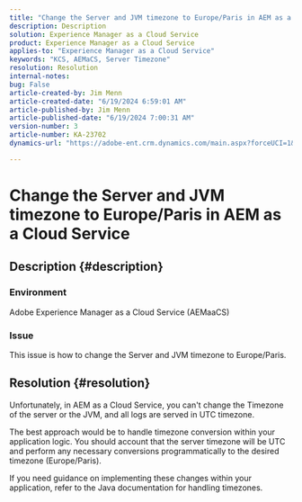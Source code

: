 ```yaml
---
title: "Change the Server and JVM timezone to Europe/Paris in AEM as a Cloud Service"
description: Description
solution: Experience Manager as a Cloud Service
product: Experience Manager as a Cloud Service
applies-to: "Experience Manager as a Cloud Service"
keywords: "KCS, AEMaCS, Server Timezone"
resolution: Resolution
internal-notes: 
bug: False
article-created-by: Jim Menn
article-created-date: "6/19/2024 6:59:01 AM"
article-published-by: Jim Menn
article-published-date: "6/19/2024 7:00:31 AM"
version-number: 3
article-number: KA-23702
dynamics-url: "https://adobe-ent.crm.dynamics.com/main.aspx?forceUCI=1&pagetype=entityrecord&etn=knowledgearticle&id=99470b61-092e-ef11-840a-000d3a5a67ba"

---
```

# Change the Server and JVM timezone to Europe/Paris in AEM as a Cloud Service

## Description {#description}


### Environment

Adobe Experience Manager as a Cloud Service (AEMaaCS)

### Issue

This issue is how to change the Server and JVM timezone to Europe/Paris.


## Resolution {#resolution}


Unfortunately, in AEM as a Cloud Service, you can't change the Timezone of the server or the JVM, and all logs are served in UTC timezone.

The best approach would be to handle timezone conversion within your application logic. You should account that the server timezone will be UTC and perform any necessary conversions programmatically to the desired timezone (Europe/Paris).

If you need guidance on implementing these changes within your application, refer to the Java documentation for handling timezones.
